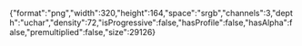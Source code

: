 {"format":"png","width":320,"height":164,"space":"srgb","channels":3,"depth":"uchar","density":72,"isProgressive":false,"hasProfile":false,"hasAlpha":false,"premultiplied":false,"size":29126}